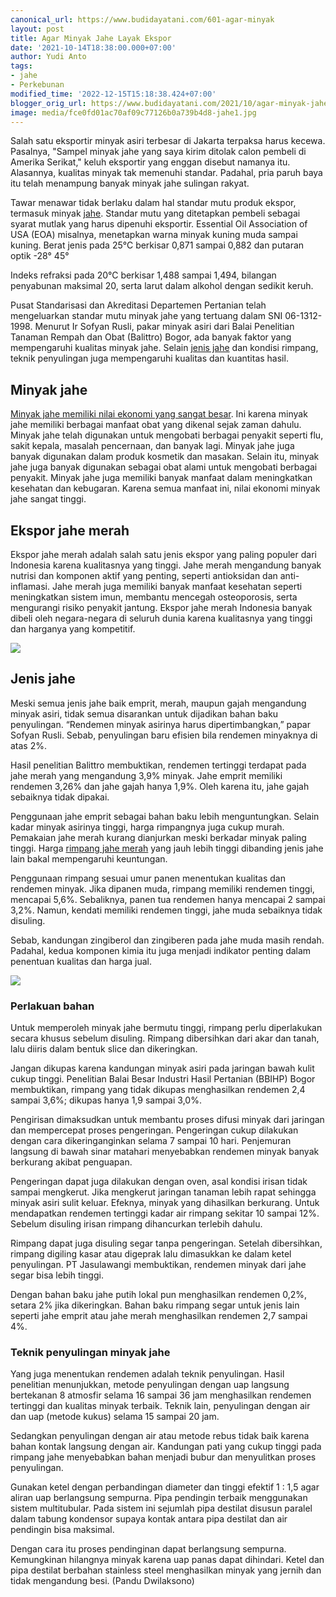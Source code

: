 ```yaml
---
canonical_url: https://www.budidayatani.com/601-agar-minyak
layout: post
title: Agar Minyak Jahe Layak Ekspor
date: '2021-10-14T18:38:00.000+07:00'
author: Yudi Anto
tags:
- jahe
- Perkebunan
modified_time: '2022-12-15T15:18:38.424+07:00'
blogger_orig_url: https://www.budidayatani.com/2021/10/agar-minyak-jahe-layak-ekspor.html
image: media/fce0fd01ac70af09c77126b0a739b4d8-jahe1.jpg
---
```

Salah satu eksportir minyak asiri terbesar di Jakarta terpaksa harus kecewa. Pasalnya, "Sampel minyak jahe yang saya kirim ditolak calon pembeli di Amerika Serikat," keluh eksportir yang enggan disebut namanya itu. Alasannya, kualitas minyak tak memenuhi standar. Padahal, pria paruh baya itu telah menampung banyak minyak jahe sulingan rakyat.  
  
Tawar menawar tidak berlaku dalam hal standar mutu produk ekspor, termasuk minyak [jahe](https://www.budidayatani.com/2021/02/ekspor-jahe-terbentur-musim.html). Standar mutu yang ditetapkan pembeli sebagai syarat mutlak yang harus dipenuhi eksportir. Essential Oil Association of USA (EOA) misalnya, menetapkan warna minyak kuning muda sampai kuning. Berat jenis pada 25°C berkisar 0,871 sampai 0,882 dan putaran optik -28° 45°


Indeks refraksi pada 20°C berkisar 1,488 sampai 1,494, bilangan penyabunan maksimal 20, serta larut dalam alkohol dengan sedikit keruh.


Pusat Standarisasi dan Akreditasi Departemen Pertanian telah mengeluarkan standar mutu minyak jahe yang tertuang dalam SNI 06-1312-1998. Menurut Ir Sofyan Rusli, pakar minyak asiri dari Balai Penelitian Tanaman Rempah dan Obat (Balittro) Bogor, ada banyak faktor yang mempengaruhi kualitas minyak jahe. Selain [jenis jahe](https://www.budidayatani.com/search/label/jahe) dan kondisi rimpang, teknik penyulingan juga mempengaruhi kualitas dan kuantitas hasil.


## Minyak jahe


[Minyak jahe memiliki nilai ekonomi yang sangat besar](https://www.budidayatani.com/2021/10/mengendus-keuntungan-minyak-jahe.html). Ini karena minyak jahe memiliki berbagai manfaat obat yang dikenal sejak zaman dahulu. Minyak jahe telah digunakan untuk mengobati berbagai penyakit seperti flu, sakit kepala, masalah pencernaan, dan banyak lagi. Minyak jahe juga banyak digunakan dalam produk kosmetik dan masakan. Selain itu, minyak jahe juga banyak digunakan sebagai obat alami untuk mengobati berbagai penyakit. Minyak jahe juga memiliki banyak manfaat dalam meningkatkan kesehatan dan kebugaran. Karena semua manfaat ini, nilai ekonomi minyak jahe sangat tinggi.


## Ekspor jahe merah


Ekspor jahe merah adalah salah satu jenis ekspor yang paling populer dari Indonesia karena kualitasnya yang tinggi. Jahe merah mengandung banyak nutrisi dan komponen aktif yang penting, seperti antioksidan dan anti-inflamasi. Jahe merah juga memiliki banyak manfaat kesehatan seperti meningkatkan sistem imun, membantu mencegah osteoporosis, serta mengurangi risiko penyakit jantung. Ekspor jahe merah Indonesia banyak dibeli oleh negara-negara di seluruh dunia karena kualitasnya yang tinggi dan harganya yang kompetitif.


[![](https://blogger.googleusercontent.com/img/b/R29vZ2xl/AVvXsEhQfTEzsd0kdaMrpSUZ5HoiWJCCf7wscURabCPJ7F028PqwtaXogyMUUDhgHrLLoeGaUGzwjMTf4Zy8lKIyhUx4gE8UouzJX7DGZpcvGj5Z5ykoj2zs_Voa8hA87DBCujoXPM9_kBUhWBcg0aCt3oWGOCsii1SPjX-3krr3EjZvbVl_dhg_KmteNYsuAw/s600/jahe1.jpg)](https://blogger.googleusercontent.com/img/b/R29vZ2xl/AVvXsEhQfTEzsd0kdaMrpSUZ5HoiWJCCf7wscURabCPJ7F028PqwtaXogyMUUDhgHrLLoeGaUGzwjMTf4Zy8lKIyhUx4gE8UouzJX7DGZpcvGj5Z5ykoj2zs_Voa8hA87DBCujoXPM9_kBUhWBcg0aCt3oWGOCsii1SPjX-3krr3EjZvbVl_dhg_KmteNYsuAw/s1511/jahe1.jpg)
## Jenis jahe


Meski semua jenis jahe baik emprit, merah, maupun gajah mengandung minyak asiri, tidak semua disarankan untuk dijadikan bahan baku penyulingan. “Rendemen minyak asirinya harus dipertimbangkan,” papar Sofyan Rusli. Sebab, penyulingan baru efisien bila rendemen minyaknya di atas 2%.


Hasil penelitian Balittro membuktikan, rendemen tertinggi terdapat pada jahe merah yang mengandung 3,9% minyak. Jahe emprit memiliki rendemen 3,26% dan jahe gajah hanya 1,9%. Oleh karena itu, jahe gajah sebaiknya tidak dipakai.


Penggunaan jahe emprit sebagai bahan baku lebih menguntungkan. Selain kadar minyak asirinya tinggi, harga rimpangnya juga cukup murah. Pemakaian jahe merah kurang dianjurkan meski berkadar minyak paling tinggi. Harga [rimpang jahe merah](https://www.budidayatani.com/2021/03/bisnis-jahe-pasar-terbentang-sejuta.html) yang jauh lebih tinggi dibanding jenis jahe lain bakal mempengaruhi keuntungan.


Penggunaan rimpang sesuai umur panen menentukan kualitas dan rendemen minyak. Jika dipanen muda, rimpang memiliki rendemen tinggi, mencapai 5,6%. Sebaliknya, panen tua rendemen hanya mencapai 2 sampai 3,2%. Namun, kendati memiliki rendemen tinggi, jahe muda sebaiknya tidak disuling.


Sebab, kandungan zingiberol dan zingiberen pada jahe muda masih rendah. Padahal, kedua komponen kimia itu juga menjadi indikator penting dalam penentuan kualitas dan harga jual.


[![](https://blogger.googleusercontent.com/img/b/R29vZ2xl/AVvXsEgZH7M44Agzvsj4khJKUC5PNhKOnZXRz0pBJw-na9QlGNw0Z1cOIXRrixU3-OwadP2MvCUtbIaUZPU8FBlxi8VZuQZyv3r-iw3Udql_lqXTE6PssJRpbZXOGM1TnhU7NqIPPWwG0E2zs7acxjmDTa29v-u9V245vxvQV6oPTlW_s6uvu3_HRypC6v-_sg/s600/minyak-920x518.jpg)](https://blogger.googleusercontent.com/img/b/R29vZ2xl/AVvXsEgZH7M44Agzvsj4khJKUC5PNhKOnZXRz0pBJw-na9QlGNw0Z1cOIXRrixU3-OwadP2MvCUtbIaUZPU8FBlxi8VZuQZyv3r-iw3Udql_lqXTE6PssJRpbZXOGM1TnhU7NqIPPWwG0E2zs7acxjmDTa29v-u9V245vxvQV6oPTlW_s6uvu3_HRypC6v-_sg/s920/minyak-920x518.jpg)
### Perlakuan bahan


Untuk memperoleh minyak jahe bermutu tinggi, rimpang perlu diperlakukan secara khusus sebelum disuling. Rimpang dibersihkan dari akar dan tanah, lalu diiris dalam bentuk slice dan dikeringkan.


Jangan dikupas karena kandungan minyak asiri pada jaringan bawah kulit cukup tinggi. Penelitian Balai Besar Industri Hasil Pertanian (BBIHP) Bogor membuktikan, rimpang yang tidak dikupas menghasilkan rendemen 2,4 sampai 3,6%; dikupas hanya 1,9 sampai 3,0%.


Pengirisan dimaksudkan untuk membantu proses difusi minyak dari jaringan dan mempercepat proses pengeringan. Pengeringan cukup dilakukan dengan cara dikeringanginkan selama 7 sampai 10 hari. Penjemuran langsung di bawah sinar matahari menyebabkan rendemen minyak banyak berkurang akibat penguapan.


Pengeringan dapat juga dilakukan dengan oven, asal kondisi irisan tidak sampai mengkerut. Jika mengkerut jaringan tanaman lebih rapat sehingga minyak asiri sulit keluar. Efeknya, minyak yang dihasilkan berkurang. Untuk mendapatkan rendemen tertinggi kadar air rimpang sekitar 10 sampai 12%. Sebelum disuling irisan rimpang dihancurkan terlebih dahulu.


Rimpang dapat juga disuling segar tanpa pengeringan. Setelah dibersihkan, rimpang digiling kasar atau digeprak lalu dimasukkan ke dalam ketel penyulingan. PT Jasulawangi membuktikan, rendemen minyak dari jahe segar bisa lebih tinggi.


Dengan bahan baku jahe putih lokal pun menghasilkan rendemen 0,2%, setara 2% jika dikeringkan. Bahan baku rimpang segar untuk jenis lain seperti jahe emprit atau jahe merah menghasilkan rendemen 2,7 sampai 4%.


### Teknik penyulingan minyak jahe


Yang juga menentukan rendemen adalah teknik penyulingan. Hasil penelitian menunjukkan, metode penyulingan dengan uap langsung bertekanan 8 atmosfir selama 16 sampai 36 jam menghasilkan rendemen tertinggi dan kualitas minyak terbaik. Teknik lain, penyulingan dengan air dan uap (metode kukus) selama 15 sampai 20 jam.


Sedangkan penyulingan dengan air atau metode rebus tidak baik karena bahan kontak langsung dengan air. Kandungan pati yang cukup tinggi pada rimpang jahe menyebabkan bahan menjadi bubur dan menyulitkan proses penyulingan.


Gunakan ketel dengan perbandingan diameter dan tinggi efektif 1 : 1,5 agar aliran uap berlangsung sempurna. Pipa pendingin terbaik menggunakan sistem multitubular. Pada sistem ini sejumlah pipa destilat disusun paralel dalam tabung kondensor supaya kontak antara pipa destilat dan air pendingin bisa maksimal.


Dengan cara itu proses pendinginan dapat berlangsung sempurna. Kemungkinan hilangnya minyak karena uap panas dapat dihindari. Ketel dan pipa destilat berbahan stainless steel menghasilkan minyak yang jernih dan tidak mengandung besi. (Pandu Dwilaksono)

